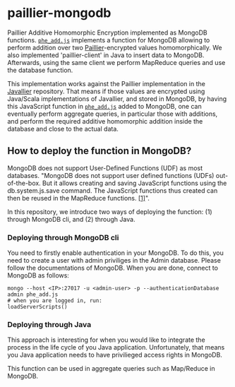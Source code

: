 # paillier-mongodb
Paillier Additive Homomorphic Encryption implemented as MongoDB functions. [`phe_add.js`](https://github.com/emad7105/paillier-mongodb/blob/master/phe_add.js) implements a function for MongoDB allowing to perform addition over two [Paillier](https://en.wikipedia.org/wiki/Paillier_cryptosystem)-encrypted values homomorphically. We also implemented 'paillier-client' in Java to insert data to MongoDB. Afterwards, using the same client we perform MapReduce queries and use the database function.

This implementation works against the Paillier implementation in the [Javallier](https://github.com/n1analytics/javallier) repository. That means if those values are encrypted using Java/Scala implementations of Javallier, and stored in MongoDB, by having this JavaScript function in [`phe_add.js`](https://github.com/emad7105/paillier-mongodb/blob/master/phe_add.js) added to MongoDB, one can eventually perform aggregate queries, in particular those with additions, and perform the required additive homomorphic addition inside the database and close to the actual data.


## How to deploy the function in MongoDB?
MongoDB does not support User-Defined Functions (UDF) as most databases. "MongoDB does not support user defined functions (UDFs) out-of-the-box. But it allows creating and saving JavaScript functions using the db.system.js.save command. The JavaScript functions thus created can then be reused in the MapReduce functions. [[1]](https://www.infoq.com/articles/implementing-aggregation-functions-in-mongodb/)".  

In this repository, we introduce two ways of deploying the function: (1) through MongoDB cli, and (2) through Java.

### Deploying through MongoDB cli
You need to firstly enable authentication in your MongoDB. To do this, you need to create a user with admin priviliges in the Admin database. Please follow the documentations of MongoDB. When you are done, connect to MongoDB as follows:  

```
mongo --host <IP>:27017 -u <admin-user> -p --authenticationDatabase admin phe_add.js
# when you are logged in, run:
loadServerScripts()
```

### Deploying through Java
This approach is interesting for when you would like to integrate the process in the life cycle of you Java application. Unfortunately, that means you Java application needs to have privilieged access rights in MongoDB. 

This function can be used in aggregate queries such as Map/Reduce in MongoDB.
